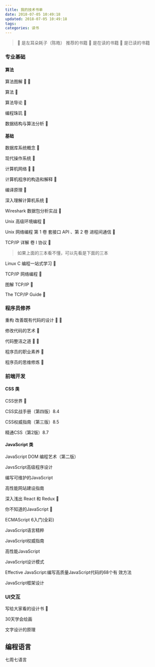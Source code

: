 ```yaml
---
title: 我的技术书单
date: 2018-07-05 10:49:18
updated: 2018-07-05 10:49:18
tags:
categories: 读书
---
```


> 🙉 是左耳朵耗子（陈皓） 推荐的书籍
> 📖 是在读的书籍
> 📕 是已读的书籍

### 专业基础
#### 算法

算法图解 🙉 📖

算法 🙉

算法导论 🙉

编程珠玑 🙉

数据结构与算法分析 🙉

#### 基础

数据库系统概念 🙉

现代操作系统 🙉

计算机网络 🙉 📖

计算机程序的构造和解释 🙉

编译原理 🙉

深入理解计算机系统 🙉

Wireshark 数据包分析实战 🙉

Unix 高级环境编程 🙉

Unix 网络编程 第 1 卷 套接口 API 、第 2 卷 进程间通信 🙉

TCP/IP 详解 卷 I 协议 🙉

> 如果上面的三本看不懂，可以先看是下面的三本

Linux C 编程一站式学习 🙉

TCP/IP 网络编程 🙉

图解 TCP/IP 🙉

The TCP/IP Guide 🙉

### 程序员修养

重构 改善既有代码的设计 🙉 📕

修改代码的艺术 🙉

代码整洁之道 🙉 📕

程序员的职业素养 🙉

程序员的思维修炼 📕

### 前端开发
#### CSS 类

CSS世界 📖

CSS实战手册（第四版）8.4

CSS权威指南（第三版）8.5

精通CSS（第2版）8.7

#### JavaScript 类

JavaScript DOM 编程艺术（第二版）

JavsScript高级程序设计

编写可维护的JavaScript

高性能网站建设指南

深入浅出 React 和 Redux 📖

你不知道的JavaScript 📖

ECMAScript 6入门(全彩)

JavaScript语言精粹

JavaScript权威指南

高性能JavaScript

JavaScript设计模式

Effective JavaScript:编写高质量JavaScript代码的68个有
效方法

JavaScript框架设计

### UI交互

写给大家看的设计书 📖

30天学会绘画

文字设计的原理

## 编程语言

七周七语言


